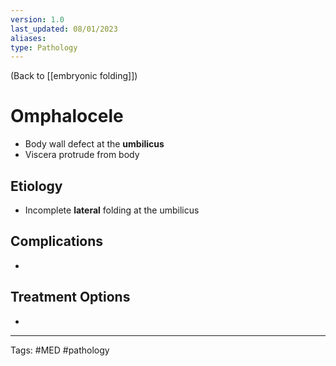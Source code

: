 ```yaml
---
version: 1.0
last_updated: 08/01/2023
aliases: 
type: Pathology
---
```


(Back to [[embryonic folding]])

# Omphalocele

- Body wall defect at the **umbilicus**
- Viscera protrude from body

## Etiology
- Incomplete **lateral** folding at the umbilicus

## Complications
- 

## Treatment Options
- 

---
Tags: #MED #pathology 